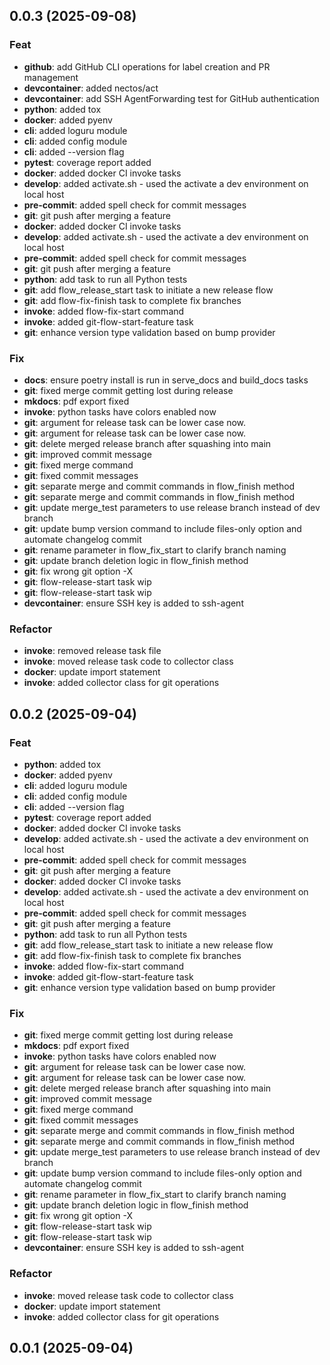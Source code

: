 ## 0.0.3 (2025-09-08)

### Feat

- **github**: add GitHub CLI operations for label creation and PR management
- **devcontainer**: added nectos/act
- **devcontainer**: add SSH AgentForwarding test for GitHub authentication
- **python**: added tox
- **docker**: added pyenv
- **cli**: added loguru module
- **cli**: added config module
- **cli**: added --version flag
- **pytest**: coverage report added
- **docker**: added docker CI invoke tasks
- **develop**: added activate.sh - used the activate a dev environment on local host
- **pre-commit**: added spell check for commit messages
- **git**: git push after merging a feature
- **docker**: added docker CI invoke tasks
- **develop**: added activate.sh - used the activate a dev environment on local host
- **pre-commit**: added spell check for commit messages
- **git**: git push after merging a feature
- **python**: add task to run all Python tests
- **git**: add flow_release_start task to initiate a new release flow
- **git**: add flow-fix-finish task to complete fix branches
- **invoke**: added flow-fix-start command
- **invoke**: added git-flow-start-feature task
- **git**: enhance version type validation based on bump provider

### Fix

- **docs**: ensure poetry install is run in serve_docs and build_docs tasks
- **git**: fixed merge commit getting lost during release
- **mkdocs**: pdf export fixed
- **invoke**: python tasks have colors enabled now
- **git**: argument for release task can be lower case now.
- **git**: argument for release task can be lower case now.
- **git**: delete merged release branch after squashing into main
- **git**: improved commit message
- **git**: fixed merge command
- **git**: fixed commit messages
- **git**: separate merge and commit commands in flow_finish method
- **git**: separate merge and commit commands in flow_finish method
- **git**: update merge_test parameters to use release branch instead of dev branch
- **git**: update bump version command to include files-only option and automate changelog commit
- **git**: rename parameter in flow_fix_start to clarify branch naming
- **git**: update branch deletion logic in flow_finish method
- **git**: fix wrong git option -X
- **git**: flow-release-start task wip
- **git**: flow-release-start task wip
- **devcontainer**: ensure SSH key is added to ssh-agent

### Refactor

- **invoke**: removed release task file
- **invoke**: moved release task code to collector class
- **docker**: update import statement
- **invoke**: added collector class for git operations

## 0.0.2 (2025-09-04)

### Feat

- **python**: added tox
- **docker**: added pyenv
- **cli**: added loguru module
- **cli**: added config module
- **cli**: added --version flag
- **pytest**: coverage report added
- **docker**: added docker CI invoke tasks
- **develop**: added activate.sh - used the activate a dev environment on local host
- **pre-commit**: added spell check for commit messages
- **git**: git push after merging a feature
- **docker**: added docker CI invoke tasks
- **develop**: added activate.sh - used the activate a dev environment on local host
- **pre-commit**: added spell check for commit messages
- **git**: git push after merging a feature
- **python**: add task to run all Python tests
- **git**: add flow_release_start task to initiate a new release flow
- **git**: add flow-fix-finish task to complete fix branches
- **invoke**: added flow-fix-start command
- **invoke**: added git-flow-start-feature task
- **git**: enhance version type validation based on bump provider

### Fix

- **git**: fixed merge commit getting lost during release
- **mkdocs**: pdf export fixed
- **invoke**: python tasks have colors enabled now
- **git**: argument for release task can be lower case now.
- **git**: argument for release task can be lower case now.
- **git**: delete merged release branch after squashing into main
- **git**: improved commit message
- **git**: fixed merge command
- **git**: fixed commit messages
- **git**: separate merge and commit commands in flow_finish method
- **git**: separate merge and commit commands in flow_finish method
- **git**: update merge_test parameters to use release branch instead of dev branch
- **git**: update bump version command to include files-only option and automate changelog commit
- **git**: rename parameter in flow_fix_start to clarify branch naming
- **git**: update branch deletion logic in flow_finish method
- **git**: fix wrong git option -X
- **git**: flow-release-start task wip
- **git**: flow-release-start task wip
- **devcontainer**: ensure SSH key is added to ssh-agent

### Refactor

- **invoke**: moved release task code to collector class
- **docker**: update import statement
- **invoke**: added collector class for git operations

## 0.0.1 (2025-09-04)
